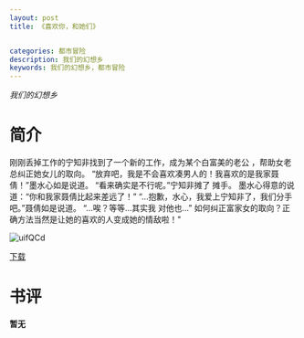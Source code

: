```yaml
---
layout: post
title: 《喜欢你，和她们》


categories: 都市冒险
description: 我们的幻想乡
keywords: 我们的幻想乡，都市冒险
---
```


*我们的幻想乡*

# 简介
刚刚丢掉工作的宁知非找到了一个新的工作，成为某个白富美的老公 ，帮助女老总纠正她女儿的取向。 “放弃吧，我是不会喜欢凑男人的！我喜欢的是我家聂倩！”墨水心如是说道。 “看来确实是不行呢。”宁知非摊了 
摊手。 墨水心得意的说道：“你和我家聂倩比起来差远了！” “…抱歉，水心，我爱上宁知非了，我们分手吧。”聂倩如是说道。 “…唉？等等...其实我
对他也...” 如何纠正富家女的取向？正确方法当然是让她的喜欢的人变成她的情敌啦！"

![uifQCd](https://cdn.jsdelivr.net/gh/YYbooks0/yybooks0img@master/bookscover2/uifQCd.1x02dhcwivhc.jpg)

[下载](https://link.jscdn.cn/1drv/aHR0cHM6Ly8xZHJ2Lm1zL3QvcyFBaGU2R2dNWmVFb2poVnBPN1pMUWlPeFpaa1o4P2U9UmJTZm5U.txt)

# 书评
**暂无**